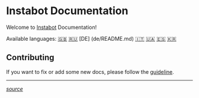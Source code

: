 # Instabot Documentation

Welcome to [Instabot](https://github.com/instagrambot/) Documentation! 

Available languages: [🇬🇧](en/README.md) [🇷🇺](ru/README.md) [DE] (de/README.md) [🇮🇹](it/README.md) [🇺🇦](ukr/README.md) [🇪🇸](es/README.md) [🇰🇷](kr/README.md)



## Contributing

If you want to fix or add some new docs, please follow the [guideline](https://github.com/instagrambot/docs/blob/master/CONTRIBUTING.md).

___
[*source*](https://github.com/instagrambot/docs/)
